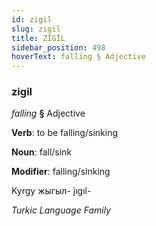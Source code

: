 ```yaml
---
id: zigil
slug: zigil
title: ZİGİL
sidebar_position: 498
hoverText: falling § Adjective
---
```


### zigil

*falling* **§** Adjective

**Verb**: to be falling/sinking

**Noun**: fall/sink

**Modifier**: falling/sinking

Kyrgy жыгыл- jıgıl- 

*Turkic Language Family*